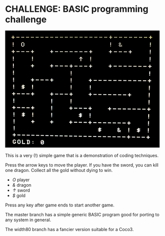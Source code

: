 CHALLENGE: BASIC programming challenge
==========

![](images/game.jpg)

This is a very (!) simple game that is a demonstration of coding techniques.

Press the arrow keys to move the player.  If you have the sword, you can kill one dragon.  Collect all the gold
without dying to win.

- *O* player
- *&* dragon
- *&#8593;* sword
- *$* gold

Press any key after game ends to start another game.

The master branch has a simple generic BASIC program good for porting to any system in general.

The width80 branch has a fancier version suitable for a Coco3.

